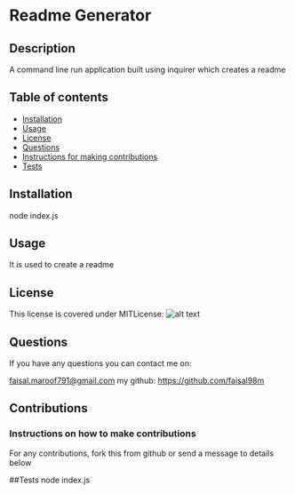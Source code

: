# Readme Generator  
## Description
A command line run application built using inquirer which creates a readme

## Table of contents
- [Installation](#installation)
- [Usage](#usage)
- [License](#license)
- [Questions](#questions)
- [Instructions for making contributions](#contributions)
- [Tests](#tests)

## Installation
node index.js

## Usage
It is used to create a readme 

## License  

This license is covered under MITLicense: 
![alt text](https://img.shields.io/badge/License-MITLicense-lightgrey "Logo Title Text 1")

## Questions
If you have any questions you can contact me on: 

faisal.maroof791@gmail.com
my github:
https://github.com/faisal98m

## Contributions

### Instructions on how to make contributions
For any contributions, fork this from github or send a message to details below

##Tests
node index.js